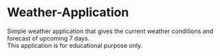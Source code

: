 # Weather-Application

Simple weather application that gives the current weather conditions and forecast of upcoming 7 days.</br>
This application is for educational purpose only.
